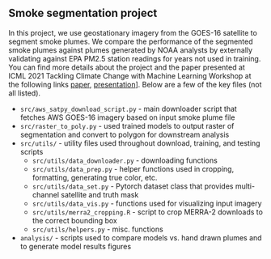 ## Smoke segmentation project

In this project, we use geostationary imagery from the GOES-16 satellite to segment smoke plumes. We compare the performance of the segmented smoke plumes against plumes generated by NOAA analysts by externally validating against EPA PM2.5 station readings for years not used in training. You can find more details about the project and the paper presented at ICML 2021 Tackling Climate Change with Machine Learning Workshop at the following links [paper](http://arxiv.org/abs/2109.01637), [presentation](https://www.climatechange.ai/papers/icml2021/63)]. Below are a few of the key files (not all listed).
* `src/aws_satpy_download_script.py` - main downloader script that fetches AWS GOES-16 imagery based on input smoke plume file
* `src/raster_to_poly.py` - used trained models to output raster of segmentation and convert to polygon for downstream analysis
* `src/utils/` - utility files used throughout download, training, and testing scripts
    * `src/utils/data_downloader.py` - downloading functions 
    * `src/utils/data_prep.py` - helper functions used in cropping, formatting, generating true color, etc.
    * `src/utils/data_set.py` - Pytorch dataset class that provides multi-channel satellite and truth mask
    * `src/utils/data_vis.py` - functions used for visualizing input imagery
    * `src/utils/merra2_cropping.R` - script to crop MERRA-2 downloads to the correct bounding box
    * `src/utils/helpers.py` - misc. functions
* `analysis/` - scripts used to compare models vs. hand drawn plumes and to generate model results figures 


